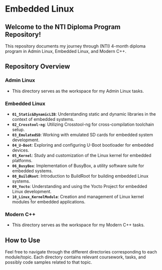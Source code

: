 # Embedded Linux 

## Welcome to the NTI Diploma Program Repository!

This repository documents my journey through (NTI) 4-month diploma program in Admin Linux, Embedded Linux, and Modern C++. 

## Repository Overview

### Admin Linux
- This directory serves as the workspace for my Admin Linux tasks.

### Embedded Linux
- **`01_Static&DynamicLIB`**: Understanding static and dynamic libraries in the context of embedded systems.
- **`02_Crosstool-ng`**: Utilizing Crosstool-ng for cross-compilation toolchain setup.
- **`03_EmulatedSD`**: Working with emulated SD cards for embedded system development.
- **`04_U-Boot`**: Exploring and configuring U-Boot bootloader for embedded devices.
- **`05_Kernel`**: Study and customization of the Linux kernel for embedded platforms.
- **`06_BusyBox`**: Implementation of BusyBox, a utility software suite for embedded systems.
- **`08_BuildRoot`**: Introduction to BuildRoot for building embedded Linux systems.
- **`09_Yocto`**: Understanding and using the Yocto Project for embedded Linux development.
- **`10_Linux_KernelModule`**: Creation and management of Linux kernel modules for embedded applications.

### Modern C++
- This directory serves as the workspace for my Modern C++ tasks.


## How to Use
Feel free to navigate through the different directories corresponding to each module/topic. Each directory contains relevant coursework, tasks, and possibly code samples related to that topic.

